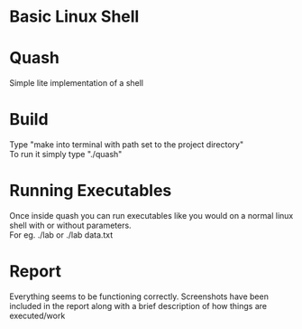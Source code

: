 # Basic Linux Shell
# Quash
Simple lite implementation of a shell
# Build
Type "make into terminal with path set to the project directory"  
To run it simply type "./quash"
# Running Executables
Once inside quash you can run executables like you would on a normal linux shell with or without parameters.  
For eg. ./lab or ./lab data.txt
# Report
Everything seems to be functioning correctly. Screenshots have been included in the report along with a brief description of how things are executed/work
